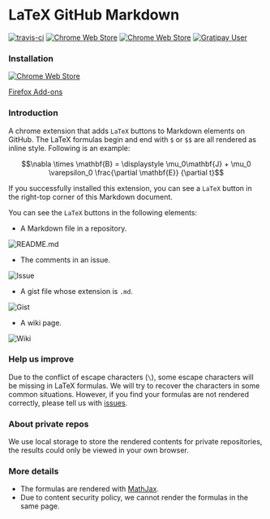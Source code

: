 LaTeX GitHub Markdown
=====================

[![travis-ci](https://travis-ci.org/CyberZHG/LaTeXGitHubMarkdown.svg)](https://travis-ci.org/CyberZHG/LaTeXGitHubMarkdown)
[![Chrome Web Store](https://img.shields.io/chrome-web-store/v/bembdpjahbkabjdpdgdmalckbbcglhjb.svg?maxAge=2592000)](https://chrome.google.com/webstore/detail/latex-github-markdown/bembdpjahbkabjdpdgdmalckbbcglhjb)
[![Chrome Web Store](https://img.shields.io/chrome-web-store/d/bembdpjahbkabjdpdgdmalckbbcglhjb.svg?maxAge=2592000)](https://chrome.google.com/webstore/detail/latex-github-markdown/bembdpjahbkabjdpdgdmalckbbcglhjb)
[![Gratipay User](https://img.shields.io/gratipay/user/CyberZHG.svg?maxAge=2592000)](https://gratipay.com/~CyberZHG/)

### Installation

[![Chrome Web Store](https://developer.chrome.com/webstore/images/ChromeWebStore_Badge_v2_206x58.png)](https://chrome.google.com/webstore/detail/latex-github-markdown/bembdpjahbkabjdpdgdmalckbbcglhjb)

[Firefox Add-ons](https://addons.mozilla.org/en-US/firefox/addon/latex-github-markdown/)

### Introduction

A chrome extension that adds `LaTeX` buttons to Markdown elements on GitHub.
The LaTeX formulas begin and end with `$` or `$$` are all rendered as inline style.
Following is an example:

$$\nabla \times \mathbf{B} = \displaystyle \mu_0\mathbf{J} + \mu_0 \varepsilon_0 \frac{\partial \mathbf{E}} {\partial t}$$

If you successfully installed this extension, you can see a `LaTeX` button in the right-top corner of this Markdown document.

You can see the `LaTeX` buttons in the following elements:

* A Markdown file in a repository.

![README.md](https://cloud.githubusercontent.com/assets/853842/17482634/446e99f4-5db5-11e6-9ec2-55c976dfe970.png)

* The comments in an issue.

![Issue](https://cloud.githubusercontent.com/assets/853842/17482548/df9b9f40-5db4-11e6-8544-d00bf0c05a9c.png)

* A gist file whose extension is `.md`.

![Gist](https://cloud.githubusercontent.com/assets/853842/17482705/982472e4-5db5-11e6-9498-ea2913803f60.png)

* A wiki page.

![Wiki](https://cloud.githubusercontent.com/assets/853842/17482586/169a7494-5db5-11e6-9454-54abffba0a6f.png)

### Help us improve

Due to the conflict of escape characters (`\`), some escape characters will be missing in LaTeX formulas.
We will try to recover the characters in some common situations.
However, if you find your formulas are not rendered correctly, please tell us with [issues](https://github.com/CyberZHG/LaTeXGitHubMarkdown/issues).

### About private repos

We use local storage to store the rendered contents for private repositories, the results could only be viewed in your own browser.

### More details

* The formulas are rendered with [MathJax](https://www.mathjax.org/).
* Due to content security policy, we cannot render the formulas in the same page.
